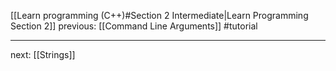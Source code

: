 [[Learn programming (C++)#Section 2 Intermediate|Learn Programming Section 2]]  previous: [[Command Line Arguments]]   #tutorial

---








next: [[Strings]] 
